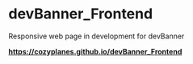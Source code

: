 # devBanner_Frontend
Responsive web page in development for devBanner

**https://cozyplanes.github.io/devBanner_Frontend**
